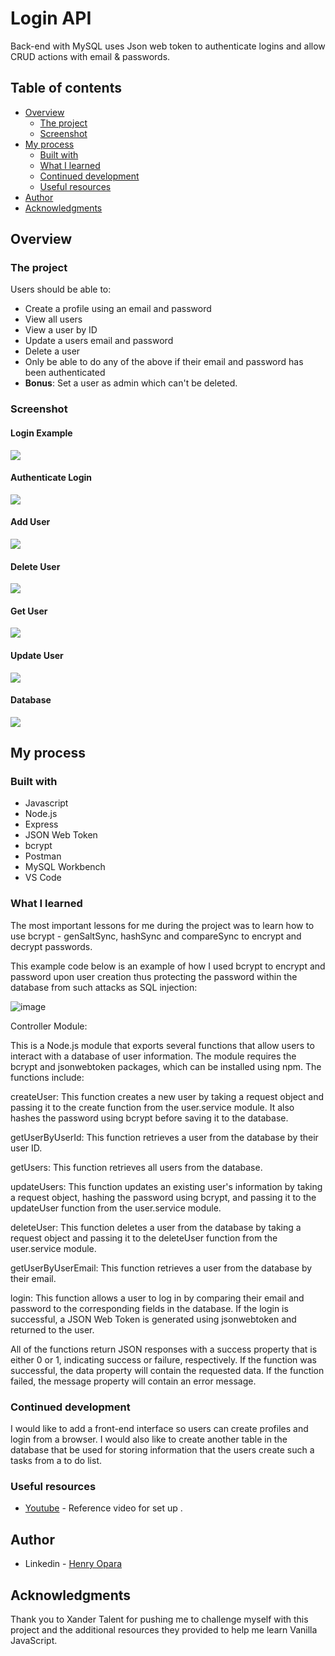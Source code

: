 # Login API

Back-end with MySQL uses Json web token to authenticate logins and allow CRUD actions with email & passwords.

## Table of contents

- [Overview](#overview)
  - [The project](#the-project)
  - [Screenshot](#screenshot)
- [My process](#my-process)
  - [Built with](#built-with)
  - [What I learned](#what-i-learned)
  - [Continued development](#continued-development)
  - [Useful resources](#useful-resources)
- [Author](#author)
- [Acknowledgments](#acknowledgments)

## Overview

### The project

Users should be able to:

- Create a profile using an email and password
- View all users
- View a user by ID
- Update a users email and password
- Delete a user
- Only be able to do any of the above if their email and password has been authenticated
- **Bonus**: Set a user as admin which can't be deleted.

### Screenshot

#### Login Example
![](https://github.com/HenryXanderTalent/Login-BE-API/blob/master/assets/login.png)

#### Authenticate Login
![](https://github.com/HenryXanderTalent/Login-BE-API/blob/master/assets/auth%20login.png)

#### Add User
![](https://github.com/HenryXanderTalent/Login-BE-API/blob/master/assets/add%20user.png)

#### Delete User
![](https://github.com/HenryXanderTalent/Login-BE-API/blob/master/assets/delete%20user.png)

#### Get User
![](https://github.com/HenryXanderTalent/Login-BE-API/blob/master/assets/get%20user%20by%20email.png)

#### Update User
![](https://github.com/HenryXanderTalent/Login-BE-API/blob/master/assets/update%20user.png)

#### Database
![](https://github.com/HenryXanderTalent/Login-BE-API/blob/master/assets/database.png)

## My process

### Built with

- Javascript 
- Node.js
- Express
- JSON Web Token
- bcrypt
- Postman
- MySQL Workbench
- VS Code

### What I learned

The most important lessons for me during the project was to learn how to use bcrypt - genSaltSync, hashSync and compareSync to encrypt and decrypt passwords.

This example code below is an example of how I used bcrypt to encrypt and password upon user creation thus protecting the password within the database from such attacks as SQL injection:

![image](https://user-images.githubusercontent.com/127749296/231246867-4fc05f15-2ac4-409c-9a98-dbadd9348248.png)

Controller Module:

This is a Node.js module that exports several functions that allow users to interact with a database of user information. The module requires the bcrypt and jsonwebtoken packages, which can be installed using npm. The functions include:

createUser: This function creates a new user by taking a request object and passing it to the create function from the user.service module. It also hashes the password using bcrypt before saving it to the database.

getUserByUserId: This function retrieves a user from the database by their user ID.

getUsers: This function retrieves all users from the database.

updateUsers: This function updates an existing user's information by taking a request object, hashing the password using bcrypt, and passing it to the updateUser function from the user.service module.

deleteUser: This function deletes a user from the database by taking a request object and passing it to the deleteUser function from the user.service module.

getUserByUserEmail: This function retrieves a user from the database by their email.

login: This function allows a user to log in by comparing their email and password to the corresponding fields in the database. If the login is successful, a JSON Web Token is generated using jsonwebtoken and returned to the user.

All of the functions return JSON responses with a success property that is either 0 or 1, indicating success or failure, respectively. If the function was successful, the data property will contain the requested data. If the function failed, the message property will contain an error message.

### Continued development

I would like to add a front-end interface so users can create profiles and login from a browser. I would also like to create another table in the database that be used for storing information that the users create such a tasks from a to do list.

### Useful resources

- [Youtube](https://www.youtube.com/watch?v=WfCJ3sHnLBM) - Reference video for set up .

## Author

- Linkedin - [Henry Opara](https://www.linkedin.com/in/henry-c-56323720b/)

## Acknowledgments

Thank you to Xander Talent for pushing me to challenge myself with this project and the additional resources they provided to help me learn Vanilla JavaScript.





